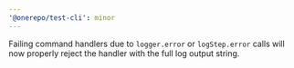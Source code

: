 ```yaml
---
'@onerepo/test-cli': minor
---
```


Failing command handlers due to `logger.error` or `logStep.error` calls will now properly reject the handler with the full log output string.
